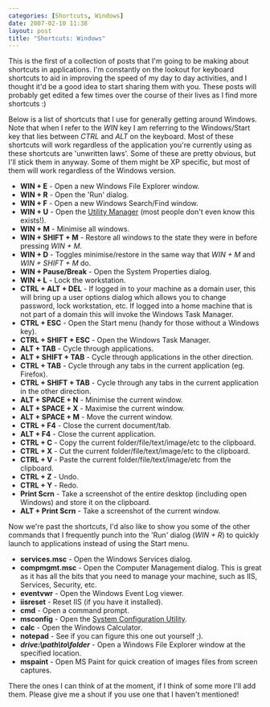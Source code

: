 ```yaml
---
categories: [Shortcuts, Windows]
date: 2007-02-10 11:38
layout: post
title: "Shortcuts: Windows"
---
```

This is the first of a collection of posts that I'm going to be making about shortcuts in applications. I'm constantly on the lookout for keyboard shortcuts to aid in improving the speed of my day to day activities, and I thought it'd be a good idea to start sharing them with you. These posts will probably get edited a few times over the course of their lives as I find more shortcuts :)

Below is a list of shortcuts that I use for generally getting around Windows. Note that when I refer to the <em>WIN</em> key I am referring to the Windows/Start key that lies between <em>CTRL</em> and <em>ALT</em> on the keyboard. Most of these shortcuts will work regardless of the application you're currently using as these shortcuts are 'unwritten laws'. Some of these are pretty obvious, but I'll stick them in anyway. Some of them might be XP specific, but most of them will work regardless of the Windows version.
<ul>
<li><strong>WIN + E</strong> - Open a new Windows File Explorer window.</li>
<li><strong>WIN + R</strong> - Open the 'Run' dialog.</li>
<li><strong>WIN + F</strong> - Open a new Windows Search/Find window.</li>
<li><strong>WIN + U</strong> - Open the <a href="http://www.microsoft.com/windowsxp/using/accessibility/openutilitymanager.mspx" title="Windows Utility Manager" target="_blank">Utility Manager</a> (most people don't even know this exists!).</li>
<li><strong>WIN + M</strong> - Minimise all windows.</li>
<li><strong>WIN + SHIFT + M</strong> - Restore all windows to the state they were in before pressing <em>WIN + M.</em></li>
<li><strong>WIN + D</strong> - Toggles minimise/restore in the same way that <em>WIN + M</em> and <em>WIN + SHIFT + M</em> do.</li>
<li><strong>WIN + Pause/Break</strong> - Open the System Properties dialog.</li>
<li><strong>WIN + L</strong> - Lock the workstation.</li>
<li><strong>CTRL + ALT + DEL</strong> - If logged in to your machine as a domain user, this will bring up a user options dialog which allows you to change password, lock workstation, etc. If logged into a home machine that is not part of a domain this will invoke the Windows Task Manager.</li>
<li><strong>CTRL + ESC</strong> - Open the Start menu (handy for those without a Windows key).</li>
<li><strong>CTRL + SHIFT + ESC</strong> - Open the Windows Task Manager.</li>
<li><strong>ALT + TAB</strong> - Cycle through applications.</li>
<li><strong>ALT + SHIFT + TAB</strong> - Cycle through applications in the other direction.</li>
<li><strong>CTRL + TAB</strong> - Cycle through any tabs in the current application (eg. Firefox).</li>
<li><strong>CTRL + SHIFT + TAB</strong> - Cycle through any tabs in the current application in the other direction.</li>
<li><strong>ALT + SPACE + N</strong> - Minimise the current window.</li>
<li><strong>ALT + SPACE + X</strong> - Maximise the current window.</li>
<li><strong>ALT + SPACE + M</strong> - Move the current window.</li>
<li><strong>CTRL + F4</strong> - Close the current document/tab.</li>
<li><strong>ALT + F4</strong> - Close the current application.</li>
<li><strong>CTRL + C</strong> - Copy the current folder/file/text/image/etc to the clipboard.</li>
<li><strong>CTRL + X</strong> - Cut the current folder/file/text/image/etc to the clipboard.</li>
<li><strong>CTRL + V</strong> - Paste the current folder/file/text/image/etc from the clipboard.</li>
<li><strong>CTRL + Z</strong> - Undo.</li>
<li><strong>CTRL + Y</strong> - Redo.</li>
<li><strong>Print Scrn</strong> - Take a screenshot of the entire desktop (including open Windows) and store it on the clipboard.</li>
<li><strong>ALT + Print Scrn</strong> - Take a screenshot of the current window.</li>
</ul>

Now we're past the shortcuts, I'd also like to show you some of the other commands that I frequently punch into the 'Run' dialog (<em>WIN + R</em>) to quickly launch to applications instead of using the Start menu.
<ul>
<li><strong>services.msc</strong> - Open the Windows Services dialog.</li>
<li><strong>compmgmt.msc</strong> - Open the Computer Management dialog. This is great as it has all the bits that you need to manage your machine, such as IIS, Services, Security, etc.</li>
<li><strong>eventvwr</strong> - Open the Windows Event Log viewer.</li>
<li><strong>iisreset</strong> - Reset IIS (if you have it installed).</li>
<li><strong>cmd</strong> - Open a command prompt.</li>
<li><strong>msconfig</strong> - Open the <a href="http://www.microsoft.com/resources/documentation/windows/xp/all/proddocs/en-us/msconfig_usage.mspx" title="System Configuration Utility" target="_blank">System Configuration Utility</a>.</li>
<li><strong>calc</strong> - Open the Windows Calculator.</li>
<li><strong>notepad</strong> - See if you can figure this one out yourself ;).</li>
<li><strong><em>drive:\path\to\folder</em></strong> - Open a Windows File Explorer window at the specified location.</li>
<li><strong>mspaint</strong> - Open MS Paint for quick creation of images files from screen captures.</li>
</ul>

There the ones I can think of at the moment, if I think of some more I'll add them. Please give me a shout if you use one that I haven't mentioned!
